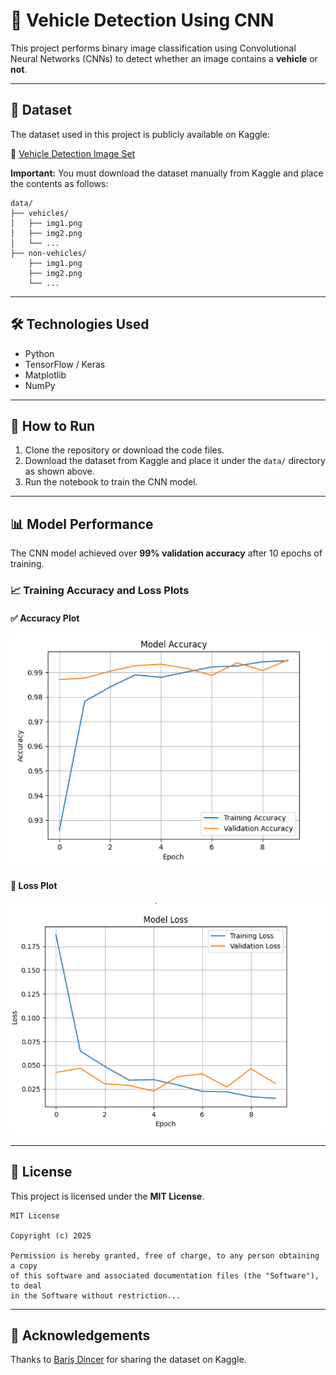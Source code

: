 # 🚗 Vehicle Detection Using CNN

This project performs binary image classification using Convolutional Neural Networks (CNNs) to detect whether an image contains a **vehicle** or **not**.

---

## 📁 Dataset

The dataset used in this project is publicly available on Kaggle:

🔗 [Vehicle Detection Image Set](https://www.kaggle.com/datasets/brsdincer/vehicle-detection-image-set/data)

**Important:** You must download the dataset manually from Kaggle and place the contents as follows:

```
data/
├── vehicles/
│   ├── img1.png
│   ├── img2.png
│   └── ...
├── non-vehicles/
    ├── img1.png
    ├── img2.png
    └── ...
```

---

## 🛠️ Technologies Used

- Python
- TensorFlow / Keras
- Matplotlib
- NumPy

---

## 🚀 How to Run

1. Clone the repository or download the code files.
2. Download the dataset from Kaggle and place it under the `data/` directory as shown above.
3. Run the notebook to train the CNN model.

---

## 📊 Model Performance

The CNN model achieved over **99% validation accuracy** after 10 epochs of training.

### 📈 Training Accuracy and Loss Plots

#### ✅ Accuracy Plot

![Accuracy Plot](accuracy_plot.PNG)

#### 🔻 Loss Plot

![Loss Plot](loss_plot.PNG)

---

## 📜 License

This project is licensed under the **MIT License**.

```
MIT License

Copyright (c) 2025

Permission is hereby granted, free of charge, to any person obtaining a copy
of this software and associated documentation files (the "Software"), to deal
in the Software without restriction...
```

---

## 🙌 Acknowledgements

Thanks to [Bariş Dincer](https://www.kaggle.com/brsdincer) for sharing the dataset on Kaggle.
